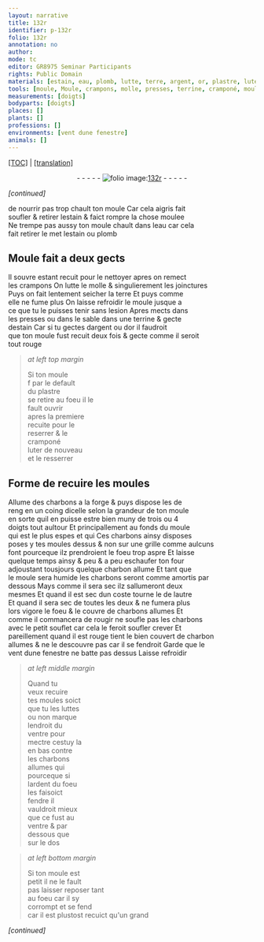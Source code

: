 ```yaml
---
layout: narrative
title: 132r
identifier: p-132r
folio: 132r
annotation: no
author:
mode: tc
editor: GR8975 Seminar Participants
rights: Public Domain
materials: [estain, eau, plomb, lutte, terre, argent, or, plastre, luter, charbons, charbon, luttes]
tools: [moule, Moule, crampons, molle, presses, terrine, cramponé, moules, forge, grille, four, souflet]
measurements: [doigts]
bodyparts: [doigts]
places: []
plants: []
professions: []
environments: [vent dune fenestre]
animals: []
---
```


<p><a href="{{ site.baseurl }}/diplomatic/">[TOC]</a> | <a href="{{ site.baseurl }}/texts/p-132r_tl/" target="_blank">[translation]</a></p><div class="folio" align="center">- - - - - <a href="http://gallica.bnf.fr/ark:/12148/btv1b10500001g/f269.item.r=" target="_blank"><img src="https://cu-mkp.github.io/2017-workshop-edition/assets/photo-icon.png" alt="folio image: " style="display:inline-block; margin-bottom:-3px;"/>132r</a> - - - - - </div>  
 
*[continued]*
  
de nourrir pas trop chault ton <span class="tl">moule</span> Car cela aigris fait<br/> soufler & retirer l<span class="m">estain</span> & faict rompre la chose moulee<br/> Ne trempe pas aussy ton <span class="tl">moule</span> chault dans l<span class="m">eau</span> car cela<br/> fait retirer <span class="del">le met</span> l<span class="m">estain</span> ou <span class="m">plomb</span>
 
 
  

## <span class="tl">Moule</span> fait a deux gects

 
Il souvre estant recuit pour le nettoyer apres on remect<br/> les <span class="tl">crampons</span> On <span class="m">lutte</span> le <span class="tl">molle</span> & singulierem<span class="exp">ent</span> les joinctures<br/> Puys on fait lentement seicher la <span class="m">terre</span> Et puys co<span class="exp">mm</span>e<br/> elle ne fume plus On laisse refroidir le <span class="tl">moule</span> jusque a<br/> ce que tu le puisses tenir sans lesion Apres mects dans<br/> les <span class="tl">presses</span> ou dans le sable dans une <span class="tl">terrine</span> & gecte<br/> d<span class="m">estain</span> Car si tu gectes d<span class="m">argent</span> ou d<span class="m">or</span> il faudroit<br/> que ton <span class="tl">moule</span> fust recuit deux fois & gecte co<span class="exp">mm</span>e il seroit<br/> tout rouge
 
> *at left top margin*
> 
> 
>   Si ton <span class="tl">moule</span><br/> <span class="del">f</span> par le default<br/> du <span class="m">plastre</span><br/> se retire <span class="add">au foeu</span> il le<br/> fault ouvrir<br/> apres la premiere<br/> recuite pour le<br/> reserrer & le<br/> <span class="tl">cramponé</span><br/> <span class="m">luter</span> de nouveau<br/> et le resserrer
 
 
  

## Forme de recuire les <span class="tl">moules</span>

 
Allume des <span class="m">charbons</span> a la <span class="tl">forge</span> & puys dispose les de<br/> reng en un coing dicelle selon la grandeur de ton <span class="tl">moule</span><br/> en sorte quil en puisse estre bien muny de trois ou 4<br/> <span class="ms"><span class="bp">doigts</span></span> tout aultour Et principallement au fonds du <span class="tl">moule</span><br/> qui est le plus espes <span class="del">et qui</span> Ces <span class="m">charbons</span> ainsy disposes<br/> poses y tes <span class="tl">moules</span> dessus & non sur une <span class="tl">grille</span> co<span class="exp">mm</span>e aulcuns<br/> font pourceque ilz prendroient le foeu trop aspre Et laisse<br/> quelque temps ainsy & peu & a peu eschaufer ton <span class="tl">four</span><br/> adjoustant tousjours quelque <span class="m">charbon</span> allume Et tant que<br/> le <span class="tl">moule</span> sera humide les <span class="m">charbons</span> seront co<span class="exp">mm</span>e amortis par<br/> dessous Mays comme il sera sec ilz sallumeront deux<br/> mesmes Et quand il est sec dun coste tourne le de lautre<br/> Et quand il sera sec de toutes les deux & ne fumera plus<br/> lors vigore le foeu & le couvre de <span class="m">charbons</span> allumes Et<br/> co<span class="exp">mm</span>e il commancera de rougir ne soufle pas les <span class="m">charbons</span><br/> avec le petit <span class="tl">souflet</span> car cela le feroit <span class="del">soufler</span> crever Et<br/> pareillement quand il est rouge tient le bien couvert de <span class="m">charbon</span><br/> allumes & ne le descouvre pas car il se fendroit Garde que le<br/> <span class="env">vent dune fenestre</span> ne batte pas dessus Laisse refroidir
 
> *at left middle margin*
> 
> 
>   Quand tu<br/> veux recuire<br/> tes <span class="tl">moules</span> soict<br/> que tu les <span class="m">luttes</span><br/> ou non marque<br/> lendroit du<br/> ventre pour<br/> mectre cestuy la<br/> en bas contre<br/> les <span class="m">charbons</span><br/> allumes <span class="del">qui</span><br/> pourceque si<br/> lardent du foeu<br/> les faisoict<br/> fendre il<br/> vauldroit mieux<br/> que ce fust au<br/> ventre & par<br/> dessous que<br/> sur le dos 
 
> *at left bottom margin*
> 
> 
>   Si ton <span class="tl">moule</span> est<br/> petit il ne le fault<br/> pas laisser <span class="del">reposer</span> tant<br/> au foeu car il sy<br/> corrompt et se fend<br/> car il est plustost recuict qu'un grand
 
*[continued]*
 
